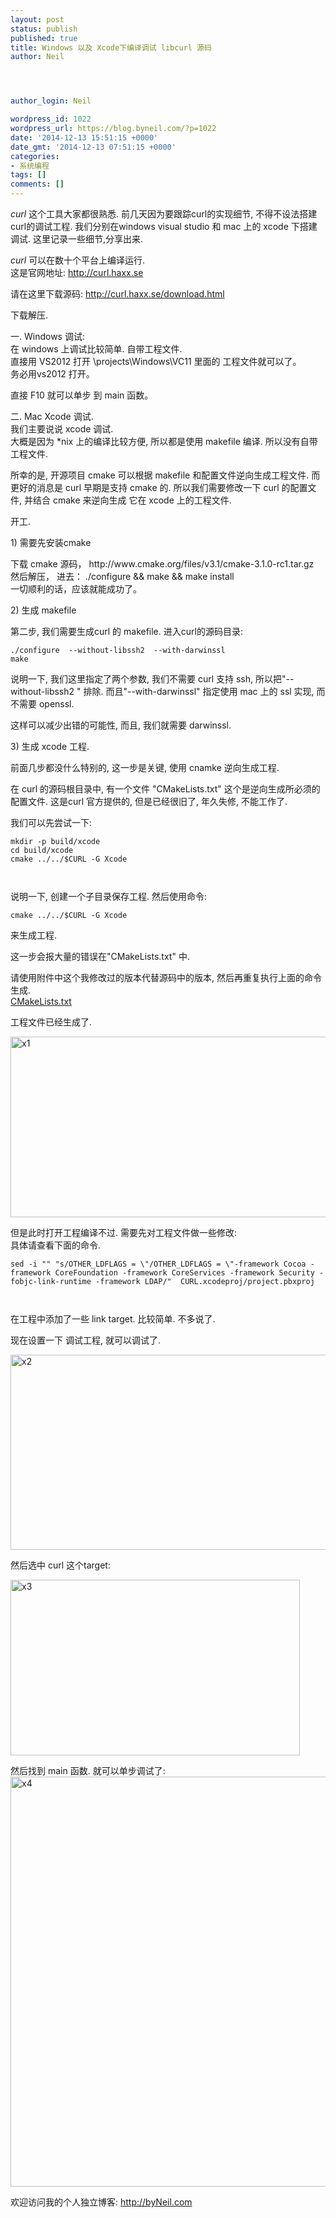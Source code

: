 ```yaml
---
layout: post
status: publish
published: true
title: Windows 以及 Xcode下编译调试 libcurl 源码
author: Neil




author_login: Neil

wordpress_id: 1022
wordpress_url: https://blog.byneil.com/?p=1022
date: '2014-12-13 15:51:15 +0000'
date_gmt: '2014-12-13 07:51:15 +0000'
categories:
- 系统编程
tags: []
comments: []
---
```

<p><em>curl</em> 这个工具大家都很熟悉. 前几天因为要跟踪curl的实现细节, 不得不设法搭建curl的调试工程.  我们分别在windows visual studio 和 mac 上的 xcode 下搭建调试.  这里记录一些细节,分享出来.</p>
<p><em>curl</em> 可以在数十个平台上编译运行.<br />
这是官网地址:  <a href="http://curl.haxx.se/" title="http://curl.haxx.se" target="_blank">http://curl.haxx.se</a></p>
<p>请在这里下载源码: <a href="http://curl.haxx.se/download.html" title="http://curl.haxx.se/download.html" target="_blank">http://curl.haxx.se/download.html</a></p>
<p>下载解压.</p>
<p>一.  Windows 调试:<br />
在 windows 上调试比较简单.  自带工程文件.<br />
直接用 VS2012 打开 \projects\Windows\VC11 里面的 工程文件就可以了。<br />
务必用vs2012 打开。</p>
<p>直接 F10 就可以单步  到 main 函数。</p>
<p>二. Mac Xcode 调试.<br />
我们主要说说 xcode 调试.<br />
大概是因为 *nix 上的编译比较方便, 所以都是使用 makefile 编译. 所以没有自带工程文件.</p>
<p>所幸的是, 开源项目 cmake 可以根据 makefile 和配置文件逆向生成工程文件.  而更好的消息是 curl 早期是支持 cmake 的. 所以我们需要修改一下 curl 的配置文件, 并结合 cmake 来逆向生成 它在 xcode 上的工程文件.</p>
<p>开工.</p>
<p>1) 需要先安装cmake</p>
<p>下载 cmake 源码， http://www.cmake.org/files/v3.1/cmake-3.1.0-rc1.tar.gz<br />
 然后解压， 进去：  ./configure &amp;&amp; make &amp;&amp; make install<br />
一切顺利的话，应该就能成功了。</p>
<p>2) 生成 makefile</p>
<p>第二步, 我们需要生成curl 的 makefile.  进入curl的源码目录:</p>
<pre><code>./configure  --without-libssh2  --with-darwinssl
make
</code></pre>
<p>说明一下, 我们这里指定了两个参数,  我们不需要 curl 支持 ssh, 所以把"--without-libssh2 " 排除.   而且"--with-darwinssl" 指定使用 mac 上的 ssl 实现, 而不需要 openssl.</p>
<p>这样可以减少出错的可能性, 而且, 我们就需要 darwinssl.</p>
<p>3) 生成 xcode 工程.</p>
<p>前面几步都没什么特别的, 这一步是关键, 使用 cnamke 逆向生成工程.</p>
<p>在 curl 的源码根目录中, 有一个文件 "CMakeLists.txt" 这个是逆向生成所必须的配置文件. 这是curl 官方提供的, 但是已经很旧了, 年久失修, 不能工作了.</p>
<p>我们可以先尝试一下:</p>
<pre><code>mkdir -p build/xcode
cd build/xcode
cmake ../../$CURL -G Xcode

</code></pre>
<p>说明一下, 创建一个子目录保存工程. 然后使用命令:</p>
<pre><code>cmake ../../$CURL -G Xcode
</code></pre>
<p>来生成工程.</p>
<p>这一步会报大量的错误在"CMakeLists.txt" 中.</p>
<p>请使用附件中这个我修改过的版本代替源码中的版本, 然后再重复执行上面的命令生成.<br />
<a href="https://blog.byneil.com/wp-content/uploads/2014/12/CMakeLists.txt">CMakeLists.txt</a></p>
<p>工程文件已经生成了.</p>
<p><a href="https://blog.byneil.com/wp-content/uploads/2014/12/x1.png"><img src="https://blog.byneil.com/wp-content/uploads/2014/12/x1.png" alt="x1" width="701" height="289" class="alignnone size-full wp-image-1049" /></a></p>
<p>但是此时打开工程编译不过. 需要先对工程文件做一些修改:<br />
具体请查看下面的命令.</p>
<pre><code>sed -i "" "s/OTHER_LDFLAGS = \"/OTHER_LDFLAGS = \"-framework Cocoa -framework CoreFoundation -framework CoreServices -framework Security -fobjc-link-runtime -framework LDAP/"  CURL.xcodeproj/project.pbxproj

</code></pre>
<p>在工程中添加了一些 link target. 比较简单. 不多说了.</p>
<p>现在设置一下 调试工程, 就可以调试了.</p>
<p><a href="https://blog.byneil.com/wp-content/uploads/2014/12/x2.png"><img src="https://blog.byneil.com/wp-content/uploads/2014/12/x2.png" alt="x2" width="509" height="312" class="alignnone size-full wp-image-1051" /></a></p>
<p>然后选中 curl 这个target:</p>
<p><a href="https://blog.byneil.com/wp-content/uploads/2014/12/x3.png"><img src="https://blog.byneil.com/wp-content/uploads/2014/12/x3.png" alt="x3" width="463" height="281" class="alignnone size-full wp-image-1053" /></a></p>
<p>然后找到 main 函数. 就可以单步调试了:<br />
<a href="https://blog.byneil.com/wp-content/uploads/2014/12/x4.png"><img src="https://blog.byneil.com/wp-content/uploads/2014/12/x4.png" alt="x4" width="783" height="656" class="alignnone size-full wp-image-1055" /></a></p>
<p>欢迎访问我的个人独立博客: <a href="https://blog.byNeil.com" target="_blank">http://byNeil.com</a></p>
